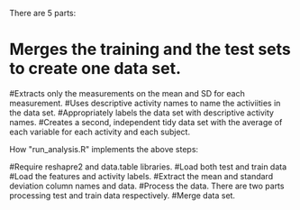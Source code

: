 There are 5 parts:

# Merges the training and the test sets to create one data set.
#Extracts only the measurements on the mean and SD for each measurement.
#Uses descriptive activity names to name the activiities in the data set.
#Appropriately labels the data set with descriptive activity names.
#Creates a second, independent tidy data set with the average of each variable for each activity and each subject.


How "run_analysis.R" implements the above steps:

#Require reshapre2 and data.table libraries.
#Load both test and train data
#Load the features and activity labels.
#Extract the mean and standard deviation column names and data.
#Process the data. There are two parts processing test and train data respectively.
#Merge data set.
